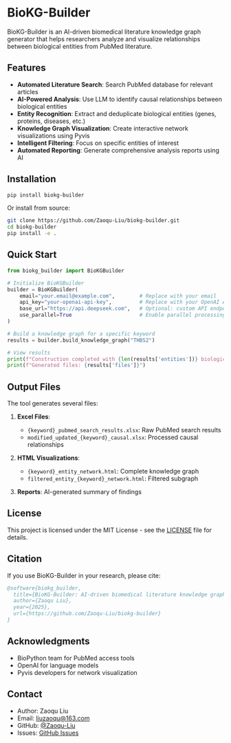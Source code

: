 # BioKG-Builder

BioKG-Builder is an AI-driven biomedical literature knowledge graph generator that helps researchers analyze and visualize relationships between biological entities from PubMed literature.

## Features

- **Automated Literature Search**: Search PubMed database for relevant articles
- **AI-Powered Analysis**: Use LLM to identify causal relationships between biological entities
- **Entity Recognition**: Extract and deduplicate biological entities (genes, proteins, diseases, etc.)
- **Knowledge Graph Visualization**: Create interactive network visualizations using Pyvis
- **Intelligent Filtering**: Focus on specific entities of interest
- **Automated Reporting**: Generate comprehensive analysis reports using AI

## Installation

```bash
pip install biokg-builder
```

Or install from source:

```bash
git clone https://github.com/Zaoqu-Liu/biokg-builder.git
cd biokg-builder
pip install -e .
```

## Quick Start

```python
from biokg_builder import BioKGBuilder

# Initialize BioKGBuilder
builder = BioKGBuilder(
    email="your.email@example.com",        # Replace with your email
    api_key="your-openai-api-key",         # Replace with your OpenAI API Key
    base_url="https://api.deepseek.com",   # Optional: custom API endpoint
    use_parallel=True                      # Enable parallel processing
)

# Build a knowledge graph for a specific keyword
results = builder.build_knowledge_graph("THBS2")

# View results
print(f"Construction completed with {len(results['entities'])} biological entities found.")
print(f"Generated files: {results['files']}")
```

## Output Files

The tool generates several files:

1. **Excel Files**: 
   - `{keyword}_pubmed_search_results.xlsx`: Raw PubMed search results
   - `modified_updated_{keyword}_causal.xlsx`: Processed causal relationships

2. **HTML Visualizations**:
   - `{keyword}_entity_network.html`: Complete knowledge graph
   - `filtered_entity_{keyword}_network.html`: Filtered subgraph

3. **Reports**: AI-generated summary of findings


## License

This project is licensed under the MIT License - see the [LICENSE](LICENSE) file for details.

## Citation

If you use BioKG-Builder in your research, please cite:

```bibtex
@software{biokg_builder,
  title={BioKG-Builder: AI-driven biomedical literature knowledge graph generator},
  author={Zaoqu Liu},
  year={2025},
  url={https://github.com/Zaoqu-Liu/biokg-builder}
}
```

## Acknowledgments

- BioPython team for PubMed access tools
- OpenAI for language models
- Pyvis developers for network visualization

## Contact

- Author: Zaoqu Liu
- Email: liuzaoqu@163.com
- GitHub: [@Zaoqu-Liu](https://github.com/Zaoqu-Liu)
- Issues: [GitHub Issues](https://github.com/Zaoqu-Liu/biokg-builder/issues)